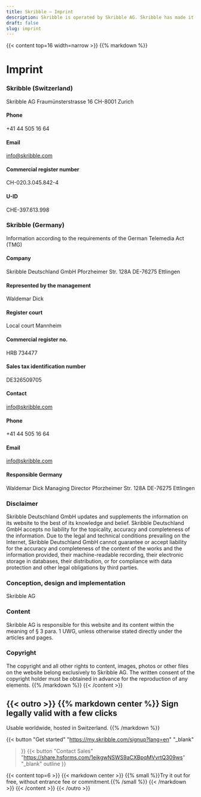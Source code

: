 ```yaml
---
title: Skribble – Imprint
description: Skribble is operated by Skribble AG. Skribble has made it its goal to digitalize contract processes. In 2018 we formed a team of Trust Shapers that has been working towards this future.
draft: false
slug: imprint
---
```


{{< content top=16 width=narrow >}}
{{% markdown %}}
# Imprint

### Skribble (Switzerland)
Skribble AG
Fraumünsterstrasse 16
CH-8001 Zurich

#### Phone
+41 44 505 16 64

#### Email
[info@skribble.com](mailto:info@skribble.com "info@skribble.com")

#### Commercial register number
CH-020.3.045.842-4

#### U-ID
CHE-397.613.998


### Skribble (Germany)
Information according to the requirements of the German Telemedia Act (TMG)

#### Company
Skribble Deutschland GmbH
Pforzheimer Str. 128A
DE-76275 Ettlingen

#### Represented by the management
Waldemar Dick

#### Register court
Local court Mannheim

#### Commercial register no.
HRB 734477

#### Sales tax identification number
DE326509705

#### Contact
[info@skribble.com](mailto:info@skribble.com "info@skribble.com")

#### Phone
+41 44 505 16 64

#### Email
[info@skribble.com](mailto:info@skribble.com "info@skribble.com")

#### Responsible Germany
Waldemar Dick
Managing Director
Pforzheimer Str. 128A
DE-76275 Ettlingen

### Disclaimer
Skribble Deutschland GmbH updates and supplements the information on its website to the best of its knowledge and belief. Skribble Deutschland GmbH accepts no liability for the topicality, accuracy and completeness of the information. Due to the legal and technical conditions prevailing on the Internet, Skribble Deutschland GmbH cannot guarantee or accept liability for the accuracy and completeness of the content of the works and the information provided, their machine-readable recording, their electronic storage in databases, their distribution, or for compliance with data protection and other legal obligations by third parties.

### Conception, design and implementation
Skribble AG

### Content
Skribble AG is responsible for this website and its content within the meaning of § 3 para. 1 UWG, unless otherwise stated directly under the articles and pages.

### Copyright
The copyright and all other rights to content, images, photos or other files on the website belong exclusively to Skribble AG. The written consent of the copyright holder must be obtained in advance for the reproduction of any elements.
{{% /markdown %}}
{{< /content >}}

[//]: # (--------------------------------------------------------------------------------------------------------------)

{{< outro >}}
{{% markdown center %}}
Sign legally valid with 
a few clicks
---
Usable worldwide, hosted in Switzerland.
{{% /markdown %}}

{{< button
  "Get started"
  "https://my.skribble.com/signup?lang=en"
  "_blank"
>}}
{{< button
  "Contact Sales"
  "https://share.hsforms.com/1eikgwNSWS9aCXBpqMVvrtQ309ws"
  "_blank"
  outline
>}}

{{< content top=6 >}}
{{< markdown center >}}
{{% small %}}Try it out for free, 
without entrance fee or commitment.{{% /small %}} 
{{< /markdown >}}
{{< /content >}}
{{< /outro >}}
